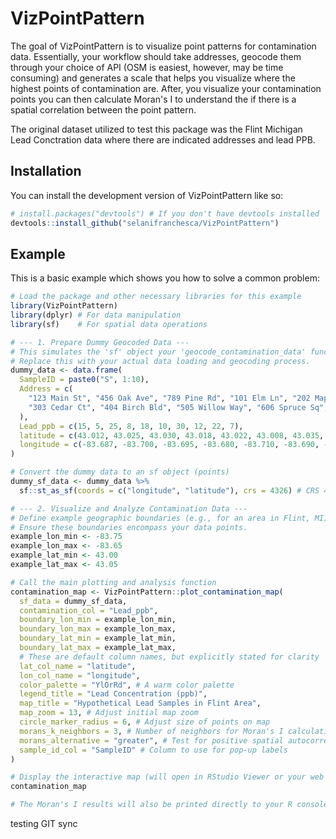 
# VizPointPattern

<!-- badges: start -->
<!-- badges: end -->

The goal of VizPointPattern is to visualize point patterns for contamination data. Essentially, your workflow should
take addresses, geocode them through your choice of API (OSM is easiest, however, may be time consuming) and generates
a scale that helps you visualize where the highest points of contamination are. After, you visualize your contamination points
you can then calculate Moran's I to understand the if there is a spatial correlation between the point pattern. 

The original dataset utilized to test this package was the Flint Michigan Lead Conctration data where there are indicated
addresses and lead PPB. 

## Installation

You can install the development version of VizPointPattern like so:

``` r
# install.packages("devtools") # If you don't have devtools installed
devtools::install_github("selanifranchesca/VizPointPattern")
```

## Example

This is a basic example which shows you how to solve a common problem:

``` r
# Load the package and other necessary libraries for this example
library(VizPointPattern)
library(dplyr) # For data manipulation
library(sf)    # For spatial data operations

# --- 1. Prepare Dummy Geocoded Data ---
# This simulates the 'sf' object your 'geocode_contamination_data' function would output.
# Replace this with your actual data loading and geocoding process.
dummy_data <- data.frame(
  SampleID = paste0("S", 1:10),
  Address = c(
    "123 Main St", "456 Oak Ave", "789 Pine Rd", "101 Elm Ln", "202 Maple Dr",
    "303 Cedar Ct", "404 Birch Bld", "505 Willow Way", "606 Spruce Sq", "707 Fir Fld"
  ),
  Lead_ppb = c(15, 5, 25, 8, 18, 10, 30, 12, 22, 7),
  latitude = c(43.012, 43.025, 43.030, 43.018, 43.022, 43.008, 43.035, 43.015, 43.028, 43.010),
  longitude = c(-83.687, -83.700, -83.695, -83.680, -83.710, -83.690, -83.705, -83.685, -83.715, -83.698)
)

# Convert the dummy data to an sf object (points)
dummy_sf_data <- dummy_data %>%
  sf::st_as_sf(coords = c("longitude", "latitude"), crs = 4326) # CRS 4326 is WGS84 (lat/lon)

# --- 2. Visualize and Analyze Contamination Data ---
# Define example geographic boundaries (e.g., for an area in Flint, MI)
# Ensure these boundaries encompass your data points.
example_lon_min <- -83.75
example_lon_max <- -83.65
example_lat_min <- 43.00
example_lat_max <- 43.05

# Call the main plotting and analysis function
contamination_map <- VizPointPattern::plot_contamination_map(
  sf_data = dummy_sf_data,
  contamination_col = "Lead_ppb",
  boundary_lon_min = example_lon_min,
  boundary_lon_max = example_lon_max,
  boundary_lat_min = example_lat_min,
  boundary_lat_max = example_lat_max,
  # These are default column names, but explicitly stated for clarity
  lat_col_name = "latitude",
  lon_col_name = "longitude",
  color_palette = "YlOrRd", # A warm color palette
  legend_title = "Lead Concentration (ppb)",
  map_title = "Hypothetical Lead Samples in Flint Area",
  map_zoom = 13, # Adjust initial map zoom
  circle_marker_radius = 6, # Adjust size of points on map
  morans_k_neighbors = 3, # Number of neighbors for Moran's I calculation
  morans_alternative = "greater", # Test for positive spatial autocorrelation
  sample_id_col = "SampleID" # Column to use for pop-up labels
)

# Display the interactive map (will open in RStudio Viewer or your web browser)
contamination_map

# The Moran's I results will also be printed directly to your R console.
```

testing GIT sync
